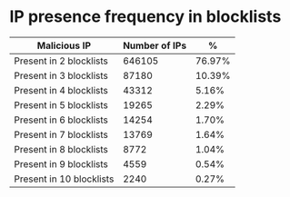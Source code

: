 # IP presence frequency in blocklists
| Malicious IP | Number of IPs | % |
|----|----|----|
| Present in 2 blocklists | 646105 | 76.97% |
| Present in 3 blocklists | 87180 | 10.39% |
| Present in 4 blocklists | 43312 | 5.16% |
| Present in 5 blocklists | 19265 | 2.29% |
| Present in 6 blocklists | 14254 | 1.70% |
| Present in 7 blocklists | 13769 | 1.64% |
| Present in 8 blocklists | 8772 | 1.04% |
| Present in 9 blocklists | 4559 | 0.54% |
| Present in 10 blocklists | 2240 | 0.27% |
